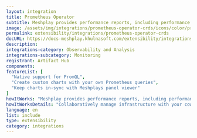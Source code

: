 ```yaml
---
layout: integration
title: Prometheus Operator
subtitle: Meshplay provides performance reports, including performance test results, node resource metrics etc. so that operators may easily understand the overhead of their service mesh’s control plane and data plane in context of the overhead incurred on nodes running within the cluster. In order to generate performance test reports of service meshes and their workloads, Meshplay uses Grafana and/or Prometheus as visualization and metrics systems, respectively. This guide outlines the requirements necessary for Meshplay to connect to these systems. The steps may vary depending upon the service mesh and its configuration.
image: /assets/img/integrations/prometheus-operator-crds/icons/color/prometheus-operator-crds-color.svg
permalink: extensibility/integrations/prometheus-operator-crds
docURL: https://docs-meshplay.khulnasoft.com/extensibility/integrations/prometheus-operator-crds
description: 
integrations-category: Observability and Analysis
integrations-subcategory: Monitoring
registrant: Artifact Hub
components: 
featureList: [
  "Native support for PromQL",
  "Create custom charts with your own Prometheus queries",
  "Keep charts in-sync with Meshplays panel viewer"
]
howItWorks: "Meshplay provides performance reports, including performance test results, node resource metrics etc. so that operators may easily understand the overhead of their service mesh’s control plane and data plane in context of the overhead incurred on nodes running within the cluster. In order to generate performance test reports of service meshes and their workloads, Meshplay uses Grafana and/or Prometheus as visualization and metrics systems, respectively. This guide outlines the requirements necessary for Meshplay to connect to these systems. The steps may vary depending upon the service mesh and its configuration."
howItWorksDetails: "Collaboratively manage infrastructure with your coworkers synchronously sharing the same designs."
language: en
list: include
type: extensibility
category: integrations
---
```

